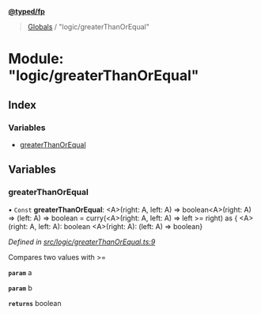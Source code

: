 **[@typed/fp](../README.md)**

> [Globals](../globals.md) / "logic/greaterThanOrEqual"

# Module: "logic/greaterThanOrEqual"

## Index

### Variables

* [greaterThanOrEqual](_logic_greaterthanorequal_.md#greaterthanorequal)

## Variables

### greaterThanOrEqual

• `Const` **greaterThanOrEqual**: \<A>(right: A, left: A) => boolean\<A>(right: A) => (left: A) => boolean = curry(\<A>(right: A, left: A) => left >= right) as { \<A>(right: A, left: A): boolean \<A>(right: A): (left: A) => boolean}

*Defined in [src/logic/greaterThanOrEqual.ts:9](https://github.com/TylorS/typed-fp/blob/f129829/src/logic/greaterThanOrEqual.ts#L9)*

Compares two values with >=

**`param`** a

**`param`** b

**`returns`** boolean
